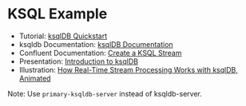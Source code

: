 # KSQL Example

- Tutorial: [ksqlDB Quickstart](https://ksqldb.io/quickstart.html)
- ksqldb Documentation: [ksqlDB Documentation](https://docs.ksqldb.io/en/latest/reference/)
- Confluent Documentation: [Create a KSQL Stream](https://docs.confluent.io/5.2.0/ksql/docs/developer-guide/create-a-stream.html)
- Presentation: [Introduction to ksqlDB](https://talks.rmoff.net/LjZAS7/slides)
- Illustration: [How Real-Time Stream Processing Works with ksqlDB, Animated](https://www.confluent.io/blog/how-real-time-stream-processing-works-with-ksqldb/)

Note: Use `primary-ksqldb-server` instead of ksqldb-server.
